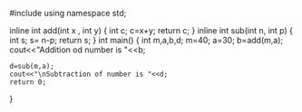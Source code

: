 #include <iostream>
using namespace std;

inline int add(int x , int y)
{
    int c;
    c=x+y;
    return c;
}
inline int sub(int n, int p)
{
    int s;
    s= n-p;
    return s;
}
int main() 
{
    int m,a,b,d;
    m=40;
    a=30;
    b=add(m,a);
    cout<<"Addition od number is "<<b;

    d=sub(m,a);
    cout<<"\nSubtraction of number is "<<d; 
    return 0;
}
